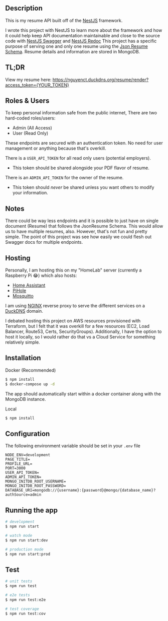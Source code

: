 ## Description
This is my resume API built off of the [NestJS](https://github.com/nestjs/nest) framework.

I wrote this project with NestJS to learn more about the framework and how it could help keep API documentation maintainable and close to the source code with [NestJS Swagger](https://github.com/nestjs/swagger) and [NestJS Redoc](https://github.com/mxarc/nestjs-redoc)
This project has a specific purpose of serving one and only one resume using the [Json Resume Schema](https://jsonresume.org/).
Resume details and information are stored in MongoDB.

## TL;DR
View my resume here: https://nguyenct.duckdns.org/resume/render?access_token={YOUR_TOKEN}

## Roles & Users
To keep personal information safe from the public internet, There are two hard-coded roles/users:
  - Admin (All Access)
  - User (Read Only)

These endpoints are secured with an authentication token. No need for user management or anything because that's overkill.

There is a `USER_API_TOKEN` for all read only users (potential employers).
  - This token should be shared alongside your PDF flavor of resume.

There is an `ADMIN_API_TOKEN` for the owner of the resume.
  - This token should _never_ be shared unless you want others to modify your information.

## Notes
There could be way less endpoints and it is possible to just have on single document (Resume) that follows the JsonResume Schema. This would allow us to have multiple resumes, also. However, that's not fun and pretty simple. The point of this project was see how easily we could flesh out Swagger docs for multiple endpoints.

## Hosting
Personally, I am hosting this on my "HomeLab" server (currently a Raspberry Pi 😂) which also hosts:
  - [Home Assistant](https://www.home-assistant.io/)
  - [PiHole](https://pi-hole.net/)
  - [Mosquitto](https://mosquitto.org/)

I am using [NGINX](https://www.nginx.com/) reverse proxy to serve the different services on a [DuckDNS](http://www.duckdns.org/) domain.

I debated hosting this project on AWS resources provisioned with Terraform, but I felt that it was overkill for a few resources (EC2, Load Balancer, Route53, Certs, SecurityGroups). Additionally, I have the option to host it locally, so I would rather do that vs a Cloud Service for something relatively simple.

## Installation
Docker (Recommended)
```bash
$ npm install
$ docker-compose up -d
```
The app should automatically start within a docker container along with the MongoDB instance.

Local
```bash
$ npm install
```

## Configuration
The following environment variable should be set in your `.env` file
```
NODE_ENV=development
PAGE_TITLE=
PROFILE_URL=
PORT=3000
USER_API_TOKEN=
ADMIN_API_TOKEN=
MONGO_INITDB_ROOT_USERNAME=
MONGO_INITDB_ROOT_PASSWORD=
DATABASE_URI=mongodb://{username}:{password}@mongo/{database_name}?authSource=admin
```

## Running the app

```bash
# development
$ npm run start

# watch mode
$ npm run start:dev

# production mode
$ npm run start:prod
```

## Test

```bash
# unit tests
$ npm run test

# e2e tests
$ npm run test:e2e

# test coverage
$ npm run test:cov
```
